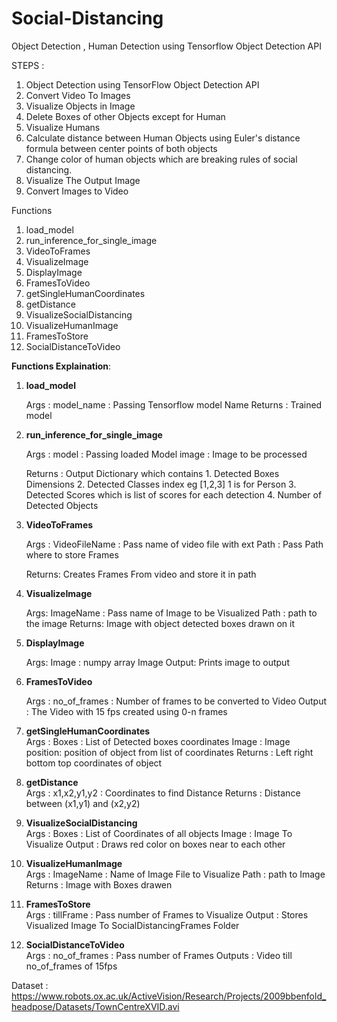 # Social-Distancing
Object Detection , Human Detection using Tensorflow Object Detection API

STEPS : 
1. Object Detection using TensorFlow Object Detection API
2. Convert Video To Images
3. Visualize Objects in Image
4. Delete Boxes of other Objects except for Human
5. Visualize Humans
6. Calculate distance between Human Objects using Euler's distance formula between center points of both objects
7. Change color of human objects which are breaking rules of social distancing.
8. Visualize The Output Image
9. Convert Images to Video

Functions

1. load_model
2. run_inference_for_single_image
3. VideoToFrames
4. VisualizeImage
5. DisplayImage
6. FramesToVideo
7. getSingleHumanCoordinates
8. getDistance
9. VisualizeSocialDistancing
10. VisualizeHumanImage
11. FramesToStore
12. SocialDistanceToVideo

**Functions Explaination**:

1. **load_model** <br> 

    Args  : 
          model_name : Passing Tensorflow model Name
    Returns : Trained model

2. **run_inference_for_single_image** <br>

    Args : 
          model : Passing loaded Model
          image : Image to be processed
    
    Returns : 
              Output Dictionary which contains
              1. Detected Boxes Dimensions
              2. Detected Classes index 
                 eg [1,2,3] 1 is for Person
              3. Detected Scores which is 
                 list of scores for each detection
              4. Number of Detected Objects

3.  **VideoToFrames** <br>

    Args : 
          VideoFileName : Pass name of video file with ext 
          Path : Pass Path where to store Frames
    
    Returns:
            Creates Frames From video and store it in path

4.  **VisualizeImage**<br>
    
    Args: 
          ImageName : Pass name of Image to be Visualized
          Path : path to the image
    Returns:
            Image with object detected boxes drawn on it

5. **DisplayImage**<br>

    Args:
          Image : numpy array Image
    Output:
            Prints image to output

6. **FramesToVideo**<br>

    Args :
          no_of_frames : Number of frames to be converted to
                         Video
    Output :
            The Video with 15 fps created using 0-n frames

7. **getSingleHumanCoordinates**<br>
    Args :
          Boxes : List of Detected boxes coordinates
          Image : Image 
          position: position of object from list of 
                    coordinates
    Returns : 
            Left right bottom top coordinates of object

8. **getDistance**<br>
    Args :
          x1,x2,y1,y2 : Coordinates to find Distance
    Returns :
          Distance between (x1,y1) and (x2,y2)

9. **VisualizeSocialDistancing**<br>
    Args :
          Boxes : List of Coordinates of all objects
          Image : Image To Visualize
    Output :
          Draws red color on boxes near to each other

10. **VisualizeHumanImage**<br>
    Args :
          ImageName : Name of Image File to Visualize
          Path : path to Image
    Returns :
          Image with Boxes drawen

11. **FramesToStore**<br>
    Args : 
          tillFrame : Pass number of Frames to Visualize
    Output :
            Stores Visualized Image To SocialDistancingFrames
            Folder

12. **SocialDistanceToVideo**<br>
    Args :
          no_of_frames : Pass number of Frames
    Outputs :
            Video till no_of_frames of 15fps

Dataset : https://www.robots.ox.ac.uk/ActiveVision/Research/Projects/2009bbenfold_headpose/Datasets/TownCentreXVID.avi
